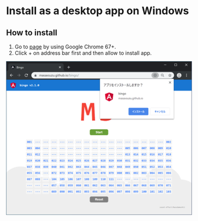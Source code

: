 # Install as a desktop app on Windows

## How to install

1. Go to [page](https://masaxsuzu.github.io/bingo/) by using Google Chrome 67+.
2. Click + on address bar first and then allow to install app.

![install](../assets/install.png)
